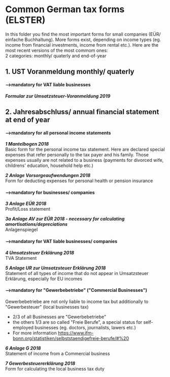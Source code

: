 # Common German tax forms (ELSTER)
In this folder you find the most important forms for small companies (EÜR/ einfache Buchhaltung). More forms exist, depending on income types (eg. income from financial investments, income from rental etc.). Here are the most recent versions of the most commom ones:  
2 categories: monthly/ quaterly and end-of-year

## 1. UST Voranmeldung monthly/ quaterly
#### -->mandatory for VAT liable businesses
***Formular zur Umsatzsteuer-Voranmeldung 2019***


## 2. Jahresabschluss/ annual financial statement at end of year
#### -->mandatory for all personal income statements
***1 Mantelbogen 2018***   
Basic form for the personal income tax statement. 
Here are declared special expenses that refer personally to the tax payer and his family.
Those expenses usually are not related to a business (payments for divorced wife, childrens' education, household help etc.)

***2 Anlage Vorsorgeaufwendungen 2018***   
Form for deducting expenses for personal health or pension insurance

#### -->mandatory for businesses/ companies
***3 Anlage EÜR 2018***   
Profit/Loss statement

***3a Anlage AV zur EÜR 2018 - necessary for calculating amortisations/depreciations***   
Anlagenspiegel

#### -->mandatory for VAT liable businesses/ companies
***4 Umsatzsteuer Erklärung 2018***   
TVA Statement

***5 Anlage UR zur Umsatzsteuer Erklärung 2018***   
Statement of all types of income that do not appear in Umsatzsteuer Erklärung, especially for EU incomes


#### -->mandatory for "Gewerbebetriebe" ("Commercial Businesses")
Gewerbebetriebe are not only liable to income tax but additionally to "Gewerbesteuer" (local businesses tax)
- 2/3 of all Businesses are "Gewerbebetriebe"
- the others 1/3 are so called "Freie Berufe", a special status for self-employed businesses (eg. doctors, journalists, lawers etc.)
- For more information https://www.ifm-bonn.org/statistiken/selbststaendigefreie-berufe/#%20

***6 Anlage G 2018***   
Statement of income from a Commercial business

***7 Gewerbesteuererklärung 2018***   
Form for calculating the local business tax duty



